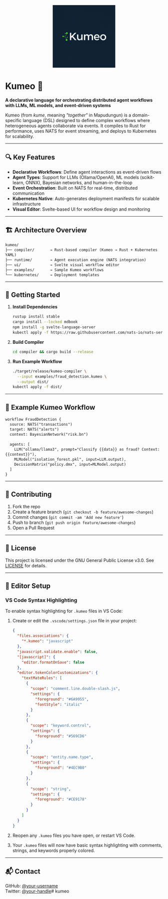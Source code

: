 <div align="center">
  <img src="./branding/logo.png" alt="Kumeo Logo" width="200">
</div>

# Kumeo 🚀  

**A declarative language for orchestrating distributed agent workflows with LLMs, ML models, and event-driven systems**  

Kumeo (from *kume*, meaning *"together"* in Mapudungun) is a domain-specific language (DSL) designed to define complex workflows where heterogeneous agents collaborate via events. It compiles to Rust for performance, uses NATS for event streaming, and deploys to Kubernetes for scalability.  

---

## 🔍 Key Features  
- **Declarative Workflows**: Define agent interactions as event-driven flows  
- **Agent Types**: Support for LLMs (Ollama/OpenAI), ML models (scikit-learn, ONNX), Bayesian networks, and human-in-the-loop  
- **Event Orchestration**: Built on NATS for real-time, distributed communication  
- **Kubernetes Native**: Auto-generates deployment manifests for scalable infrastructure  
- **Visual Editor**: Svelte-based UI for workflow design and monitoring  

---

## 🏗️ Architecture Overview  
```
kumeo/
├── compiler/       → Rust-based compiler (Kumeo → Rust + Kubernetes YAML)  
├── runtime/        → Agent execution engine (NATS integration)  
├── ui/             → Svelte visual workflow editor  
├── examples/       → Sample Kumeo workflows  
└── kubernetes/     → Deployment templates  
```

---

## 🚀 Getting Started  
1. **Install Dependencies**  
   ```bash
   rustup install stable
   cargo install --locked mdbook
   npm install -g svelte-language-server
   kubectl apply -f https://raw.githubusercontent.com/nats-io/nats-server/main/k8s/nats-standalone.yaml
   ```

2. **Build Compiler**  
   ```bash
   cd compiler && cargo build --release
   ```

3. **Run Example Workflow**  
   ```bash
   ./target/release/kumeo-compiler \
     --input examples/fraud_detection.kumeo \
     --output dist/
   kubectl apply -f dist/
   ```

---

## 📄 Example Kumeo Workflow  
```kumeo
workflow FraudDetection {
  source: NATS("transactions")
  target: NATS("alerts")
  context: BayesianNetwork("risk.bn")

  agents: [
    LLM("ollama/llama3", prompt="Classify {{data}} as fraud? Context: {{context}}"),
    MLModel("isolation_forest.pkl", input=LLM.output),
    DecisionMatrix("policy.dmx", input=MLModel.output)
  ]
}
```

---

## 🤝 Contributing  
1. Fork the repo  
2. Create a feature branch (`git checkout -b feature/awesome-changes`)  
3. Commit changes (`git commit -am 'Add new feature'`)  
4. Push to branch (`git push origin feature/awesome-changes`)  
5. Open a Pull Request  

---

## 📄 License  
This project is licensed under the GNU General Public License v3.0. See [LICENSE](LICENSE) for details.  

---

## 🎨 Editor Setup

### VS Code Syntax Highlighting

To enable syntax highlighting for `.kumeo` files in VS Code:

1. Create or edit the `.vscode/settings.json` file in your project:
   ```json
   {
     "files.associations": {
       "*.kumeo": "javascript"
     },
     "javascript.validate.enable": false,
     "[javascript]": {
       "editor.formatOnSave": false
     },
     "editor.tokenColorCustomizations": {
       "textMateRules": [
         {
           "scope": "comment.line.double-slash.js",
           "settings": {
             "foreground": "#6A9955",
             "fontStyle": "italic"
           }
         },
         {
           "scope": "keyword.control",
           "settings": {
             "foreground": "#569CD6"
           }
         },
         {
           "scope": "entity.name.type",
           "settings": {
             "foreground": "#4EC9B0"
           }
         },
         {
           "scope": "string",
           "settings": {
             "foreground": "#CE9178"
           }
         }
       ]
     }
   }
   ```

2. Reopen any `.kumeo` files you have open, or restart VS Code.

3. Your `.kumeo` files will now have basic syntax highlighting with comments, strings, and keywords properly colored.

---

## 📬 Contact  
GitHub: [@your-username](https://github.com/your-username)  
Twitter: [@your-handle](https://twitter.com/your-handle)# kumeo
